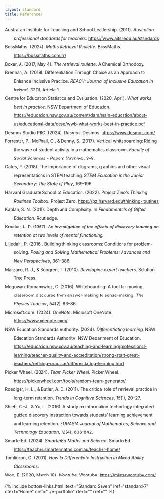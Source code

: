 ```yaml
---
layout: standard
title: References
---
```


<div class="csl-bib-body" style="line-height: 2; margin-left: 2em; text-indent:-2em;">
  <div class="csl-entry">Australian Institute for Teaching and School Leadership. (2011). <i>Australian professional standards for teachers</i>. <a href="https://www.aitsl.edu.au/standards">https://www.aitsl.edu.au/standards</a></div>
  <span class="Z3988" title="url_ver=Z39.88-2004&amp;ctx_ver=Z39.88-2004&amp;rfr_id=info%3Asid%2Fzotero.org%3A2&amp;rft_val_fmt=info%3Aofi%2Ffmt%3Akev%3Amtx%3Adc&amp;rft.type=document&amp;rft.title=Australian%20professional%20standards%20for%20teachers&amp;rft.description=Australian%20Professional%20Standards%20for%20Teachers&amp;rft.identifier=https%3A%2F%2Fwww.aitsl.edu.au%2Fstandards&amp;rft.au=undefined&amp;rft.date=2011&amp;rft.language=en"></span>
  <div class="csl-entry">BossMaths. (2024). <i>Maths Retrieval Roulette</i>. BossMaths. <a href="https://bossmaths.com/rr/">https://bossmaths.com/rr/</a></div>
  <span class="Z3988" title="url_ver=Z39.88-2004&amp;ctx_ver=Z39.88-2004&amp;rfr_id=info%3Asid%2Fzotero.org%3A2&amp;rft_val_fmt=info%3Aofi%2Ffmt%3Akev%3Amtx%3Adc&amp;rft.type=webpage&amp;rft.title=Maths%20Retrieval%20Roulette&amp;rft.description=A%20flexible%20Mathematics%20Retrieval%20Roulette%2C%20generating%20random%20questions%20including%20ones%20with%20diagrams%20and%20graphs.&amp;rft.identifier=https%3A%2F%2Fbossmaths.com%2Frr%2F&amp;rft.au=undefined&amp;rft.date=2024&amp;rft.language=en-GB"></span>
  <div class="csl-entry">Boxer, A. (2017, May 4). <i>The retrieval roulette</i>. A Chemical Orthodoxy.</div>
  <span class="Z3988" title="url_ver=Z39.88-2004&amp;ctx_ver=Z39.88-2004&amp;rfr_id=info%3Asid%2Fzotero.org%3A2&amp;rft_val_fmt=info%3Aofi%2Ffmt%3Akev%3Amtx%3Adc&amp;rft.type=webpage&amp;rft.title=The%20retrieval%20roulette&amp;rft.aufirst=Adam&amp;rft.aulast=Boxer&amp;rft.au=Adam%20Boxer&amp;rft.date=2017-05-04"></span>
  <div class="csl-entry">Brennan, A. (2019). Differentiation Through Choice as an Approach to Enhance Inclusive Practice. <i>REACH: Journal of Inclusive Education in Ireland</i>, <i>32</i>(1), Article 1.</div>
  <span class="Z3988" title="url_ver=Z39.88-2004&amp;ctx_ver=Z39.88-2004&amp;rfr_id=info%3Asid%2Fzotero.org%3A2&amp;rft_val_fmt=info%3Aofi%2Ffmt%3Akev%3Amtx%3Ajournal&amp;rft.genre=article&amp;rft.atitle=Differentiation%20Through%20Choice%20as%20an%20Approach%20to%20Enhance%20Inclusive%20Practice&amp;rft.jtitle=REACH%3A%20Journal%20of%20Inclusive%20Education%20in%20Ireland&amp;rft.volume=32&amp;rft.issue=1&amp;rft.aufirst=Aoife&amp;rft.aulast=Brennan&amp;rft.au=Aoife%20Brennan&amp;rft.date=2019&amp;rft.pages=11-20&amp;rft.spage=11&amp;rft.epage=20&amp;rft.issn=0790-8695&amp;rft.language=en"></span>
  <div class="csl-entry">Centre for Education Statistics and Evaluation. (2020, April). <i>What works best in practice</i>. NSW Department of Education. <a href="https://education.nsw.gov.au/content/dam/main-education/about-us/educational-data/cese/wwb-what-works-best-in-practice.pdf">https://education.nsw.gov.au/content/dam/main-education/about-us/educational-data/cese/wwb-what-works-best-in-practice.pdf</a></div>
  <span class="Z3988" title="url_ver=Z39.88-2004&amp;ctx_ver=Z39.88-2004&amp;rfr_id=info%3Asid%2Fzotero.org%3A2&amp;rft_val_fmt=info%3Aofi%2Ffmt%3Akev%3Amtx%3Adc&amp;rft.type=document&amp;rft.title=What%20works%20best%20in%20practice&amp;rft.publisher=NSW%20Department%20of%20Education&amp;rft.identifier=https%3A%2F%2Feducation.nsw.gov.au%2Fcontent%2Fdam%2Fmain-education%2Fabout-us%2Feducational-data%2Fcese%2Fwwb-what-works-best-in-practice.pdf&amp;rft.au=undefined&amp;rft.date=2020-04"></span>
  <div class="csl-entry">Desmos Studio PBC. (2024). <i>Desmos</i>. Desmos. <a href="https://www.desmos.com/">https://www.desmos.com/</a></div>
  <span class="Z3988" title="url_ver=Z39.88-2004&amp;ctx_ver=Z39.88-2004&amp;rfr_id=info%3Asid%2Fzotero.org%3A2&amp;rft_val_fmt=info%3Aofi%2Ffmt%3Akev%3Amtx%3Adc&amp;rft.type=webpage&amp;rft.title=Desmos&amp;rft.identifier=https%3A%2F%2Fwww.desmos.com%2F&amp;rft.au=undefined&amp;rft.date=2024"></span>
  <div class="csl-entry">Forrester, P., McPhail, C., &amp; Denny, S. (2017). Vertical whiteboarding: Riding the wave of student activity in a mathematics classroom. <i>Faculty of Social Sciences - Papers (Archive)</i>, 3–8.</div>
  <span class="Z3988" title="url_ver=Z39.88-2004&amp;ctx_ver=Z39.88-2004&amp;rfr_id=info%3Asid%2Fzotero.org%3A2&amp;rft_val_fmt=info%3Aofi%2Ffmt%3Akev%3Amtx%3Ajournal&amp;rft.genre=article&amp;rft.atitle=Vertical%20whiteboarding%3A%20Riding%20the%20wave%20of%20student%20activity%20in%20a%20mathematics%20classroom&amp;rft.jtitle=Faculty%20of%20Social%20Sciences%20-%20Papers%20(Archive)&amp;rft.aufirst=Patricia&amp;rft.aulast=Forrester&amp;rft.au=Patricia%20Forrester&amp;rft.au=Carolyn%20McPhail&amp;rft.au=Suellen%20Denny&amp;rft.date=2017-01-01&amp;rft.pages=3-8&amp;rft.spage=3&amp;rft.epage=8"></span>
  <div class="csl-entry">Gates, P. (2018). The importance of diagrams, graphics and other visual representations in STEM teaching. <i>STEM Education in the Junior Secondary: The State of Play</i>, 169–196.</div>
  <span class="Z3988" title="url_ver=Z39.88-2004&amp;ctx_ver=Z39.88-2004&amp;rfr_id=info%3Asid%2Fzotero.org%3A2&amp;rft_val_fmt=info%3Aofi%2Ffmt%3Akev%3Amtx%3Ajournal&amp;rft.genre=article&amp;rft.atitle=The%20importance%20of%20diagrams%2C%20graphics%20and%20other%20visual%20representations%20in%20STEM%20teaching&amp;rft.jtitle=STEM%20education%20in%20the%20junior%20secondary%3A%20The%20state%20of%20play&amp;rft.stitle=STEM%20education%20in%20the%20junior%20secondary%3A%20The%20state%20of%20play&amp;rft.aufirst=Peter&amp;rft.aulast=Gates&amp;rft.au=Peter%20Gates&amp;rft.date=2018&amp;rft.pages=169-196&amp;rft.spage=169&amp;rft.epage=196&amp;rft.issn=9811054479"></span>
  <div class="csl-entry">Harvard Graduate School of Education. (2022). <i>Project Zero’s Thinking Routines Toolbox</i>. Project Zero. <a href="https://pz.harvard.edu/thinking-routines">https://pz.harvard.edu/thinking-routines</a></div>
  <span class="Z3988" title="url_ver=Z39.88-2004&amp;ctx_ver=Z39.88-2004&amp;rfr_id=info%3Asid%2Fzotero.org%3A2&amp;rft_val_fmt=info%3Aofi%2Ffmt%3Akev%3Amtx%3Adc&amp;rft.type=webpage&amp;rft.title=Project%20Zero's%20Thinking%20Routines%20Toolbox&amp;rft.identifier=https%3A%2F%2Fpz.harvard.edu%2Fthinking-routines&amp;rft.au=undefined&amp;rft.date=2022"></span>
  <div class="csl-entry">Kaplan, S. N. (2011). Depth and Complexity. In <i>Fundamentals of Gifted Education</i>. Routledge.</div>
  <span class="Z3988" title="url_ver=Z39.88-2004&amp;ctx_ver=Z39.88-2004&amp;rfr_id=info%3Asid%2Fzotero.org%3A2&amp;rft_id=urn%3Aisbn%3A978-0-203-84817-3&amp;rft_val_fmt=info%3Aofi%2Ffmt%3Akev%3Amtx%3Abook&amp;rft.genre=bookitem&amp;rft.atitle=Depth%20and%20Complexity&amp;rft.publisher=Routledge&amp;rft.aufirst=Sandra%20N.&amp;rft.aulast=Kaplan&amp;rft.au=Sandra%20N.%20Kaplan&amp;rft.date=2011&amp;rft.isbn=978-0-203-84817-3"></span>
  <div class="csl-entry">Kroeker, L. P. (1967). <i>An investigation of the effects of discovery learning on retention at two levels of mental functioning</i>.</div>
  <span class="Z3988" title="url_ver=Z39.88-2004&amp;ctx_ver=Z39.88-2004&amp;rfr_id=info%3Asid%2Fzotero.org%3A2&amp;rft_val_fmt=info%3Aofi%2Ffmt%3Akev%3Amtx%3Ajournal&amp;rft.genre=article&amp;rft.atitle=An%20investigation%20of%20the%20effects%20of%20discovery%20learning%20on%20retention%20at%20two%20levels%20of%20mental%20functioning&amp;rft.aufirst=Leonard%20Paul&amp;rft.aulast=Kroeker&amp;rft.au=Leonard%20Paul%20Kroeker&amp;rft.date=1967"></span>
  <div class="csl-entry">Liljedahl, P. (2016). Building thinking classrooms: Conditions for problem-solving. <i>Posing and Solving Mathematical Problems: Advances and New Perspectives</i>, 361–386.</div>
  <span class="Z3988" title="url_ver=Z39.88-2004&amp;ctx_ver=Z39.88-2004&amp;rfr_id=info%3Asid%2Fzotero.org%3A2&amp;rft_val_fmt=info%3Aofi%2Ffmt%3Akev%3Amtx%3Ajournal&amp;rft.genre=article&amp;rft.atitle=Building%20thinking%20classrooms%3A%20Conditions%20for%20problem-solving&amp;rft.jtitle=Posing%20and%20solving%20mathematical%20problems%3A%20Advances%20and%20new%20perspectives&amp;rft.aufirst=Peter&amp;rft.aulast=Liljedahl&amp;rft.au=Peter%20Liljedahl&amp;rft.date=2016&amp;rft.pages=361-386&amp;rft.spage=361&amp;rft.epage=386"></span>
  <div class="csl-entry">Marzano, R. J., &amp; Boogren, T. (2010). <i>Developing expert teachers</i>. Solution Tree Press.</div>
  <span class="Z3988" title="url_ver=Z39.88-2004&amp;ctx_ver=Z39.88-2004&amp;rfr_id=info%3Asid%2Fzotero.org%3A2&amp;rft_val_fmt=info%3Aofi%2Ffmt%3Akev%3Amtx%3Abook&amp;rft.genre=book&amp;rft.btitle=Developing%20expert%20teachers&amp;rft.publisher=Solution%20Tree%20Press&amp;rft.aufirst=Robert%20J.&amp;rft.aulast=Marzano&amp;rft.au=Robert%20J.%20Marzano&amp;rft.au=Tina%20Boogren&amp;rft.date=2010"></span>
  <div class="csl-entry">Megowan-Romanowicz, C. (2016). Whiteboarding: A tool for moving classroom discourse from answer-making to sense-making. <i>The Physics Teacher</i>, <i>54</i>(2), 83–86.</div>
  <span class="Z3988" title="url_ver=Z39.88-2004&amp;ctx_ver=Z39.88-2004&amp;rfr_id=info%3Asid%2Fzotero.org%3A2&amp;rft_val_fmt=info%3Aofi%2Ffmt%3Akev%3Amtx%3Ajournal&amp;rft.genre=article&amp;rft.atitle=Whiteboarding%3A%20A%20tool%20for%20moving%20classroom%20discourse%20from%20answer-making%20to%20sense-making&amp;rft.jtitle=The%20Physics%20Teacher&amp;rft.volume=54&amp;rft.issue=2&amp;rft.aufirst=Colleen&amp;rft.aulast=Megowan-Romanowicz&amp;rft.au=Colleen%20Megowan-Romanowicz&amp;rft.date=2016&amp;rft.pages=83-86&amp;rft.spage=83&amp;rft.epage=86"></span>
  <div class="csl-entry">Microsoft.com. (2024). <i>OneNote</i>. Microsoft OneNote. <a href="https://www.onenote.com/">https://www.onenote.com/</a></div>
  <span class="Z3988" title="url_ver=Z39.88-2004&amp;ctx_ver=Z39.88-2004&amp;rfr_id=info%3Asid%2Fzotero.org%3A2&amp;rft_val_fmt=info%3Aofi%2Ffmt%3Akev%3Amtx%3Adc&amp;rft.type=webpage&amp;rft.title=OneNote&amp;rft.description=Write%2C%20sketch%20and%20explore%20big%20ideas%2C%20then%20see%20where%20they%20take%20you.&amp;rft.identifier=https%3A%2F%2Fwww.onenote.com%2F&amp;rft.au=undefined&amp;rft.date=2024&amp;rft.language=en-US"></span>
  <div class="csl-entry">NSW Education Standards Authority. (2024). <i>Differentiating learning</i>. NSW Education Standards Authority; NSW Department of Education. <a href="https://education.nsw.gov.au/teaching-and-learning/professional-learning/teacher-quality-and-accreditation/strong-start-great-teachers/refining-practice/differentiating-learning.html">https://education.nsw.gov.au/teaching-and-learning/professional-learning/teacher-quality-and-accreditation/strong-start-great-teachers/refining-practice/differentiating-learning.html</a></div>
  <span class="Z3988" title="url_ver=Z39.88-2004&amp;ctx_ver=Z39.88-2004&amp;rfr_id=info%3Asid%2Fzotero.org%3A2&amp;rft_val_fmt=info%3Aofi%2Ffmt%3Akev%3Amtx%3Adc&amp;rft.type=webpage&amp;rft.title=Differentiating%20learning&amp;rft.rights=Copyright%20State%20of%20New%20South%20Wales%202020&amp;rft.description=Explore%20the%20guiding%20principles%20of%20flexibility%2C%20respect%20and%20collaboration%20when%20setting%20up%20a%20differentiated%20classroom.&amp;rft.identifier=https%3A%2F%2Feducation.nsw.gov.au%2Fteaching-and-learning%2Fprofessional-learning%2Fteacher-quality-and-accreditation%2Fstrong-start-great-teachers%2Frefining-practice%2Fdifferentiating-learning.html&amp;rft.au=undefined&amp;rft.date=2024&amp;rft.language=en-AU"></span>
  <div class="csl-entry">Picker Wheel. (2024). <i>Team Picker Wheel</i>. Picker Wheel. <a href="https://pickerwheel.com/tools/random-team-generator/">https://pickerwheel.com/tools/random-team-generator/</a></div>
  <span class="Z3988" title="url_ver=Z39.88-2004&amp;ctx_ver=Z39.88-2004&amp;rfr_id=info%3Asid%2Fzotero.org%3A2&amp;rft_val_fmt=info%3Aofi%2Ffmt%3Akev%3Amtx%3Adc&amp;rft.type=webpage&amp;rft.title=Team%20Picker%20Wheel&amp;rft.description=Team%20Picker%20Wheel%20is%20a%20specialized%20random%20team%20generator%20that%20can%20produce%20random%20groups%20from%20a%20list%20of%20names.%20Download%20results%20in%20a%20CSV%20file%20or%20an%20image.&amp;rft.identifier=https%3A%2F%2Fpickerwheel.com%2Ftools%2Frandom-team-generator%2F&amp;rft.au=undefined&amp;rft.date=2024&amp;rft.language=en"></span>
  <div class="csl-entry">Roediger, H. L., &amp; Butler, A. C. (2011). The critical role of retrieval practice in long-term retention. <i>Trends in Cognitive Sciences</i>, <i>15</i>(1), 20–27.</div>
  <span class="Z3988" title="url_ver=Z39.88-2004&amp;ctx_ver=Z39.88-2004&amp;rfr_id=info%3Asid%2Fzotero.org%3A2&amp;rft_val_fmt=info%3Aofi%2Ffmt%3Akev%3Amtx%3Ajournal&amp;rft.genre=article&amp;rft.atitle=The%20critical%20role%20of%20retrieval%20practice%20in%20long-term%20retention&amp;rft.jtitle=Trends%20in%20cognitive%20sciences&amp;rft.stitle=Trends%20in%20cognitive%20sciences&amp;rft.volume=15&amp;rft.issue=1&amp;rft.aufirst=Henry%20L&amp;rft.aulast=Roediger&amp;rft.au=Henry%20L%20Roediger&amp;rft.au=Andrew%20C%20Butler&amp;rft.date=2011&amp;rft.pages=20-27&amp;rft.spage=20&amp;rft.epage=27&amp;rft.issn=1364-6613"></span>
  <div class="csl-entry">Shieh, C.-J., &amp; Yu, L. (2016). A study on information technology integrated guided discovery instruction towards students’ learning achievement and learning retention. <i>EURASIA Journal of Mathematics, Science and Technology Education</i>, <i>12</i>(4), 833–842.</div>
  <span class="Z3988" title="url_ver=Z39.88-2004&amp;ctx_ver=Z39.88-2004&amp;rfr_id=info%3Asid%2Fzotero.org%3A2&amp;rft_val_fmt=info%3Aofi%2Ffmt%3Akev%3Amtx%3Ajournal&amp;rft.genre=article&amp;rft.atitle=A%20study%20on%20information%20technology%20integrated%20guided%20discovery%20instruction%20towards%20students%E2%80%99%20learning%20achievement%20and%20learning%20retention&amp;rft.jtitle=EURASIA%20Journal%20of%20Mathematics%2C%20Science%20and%20Technology%20Education&amp;rft.stitle=EURASIA%20Journal%20of%20Mathematics%2C%20Science%20and%20Technology%20Education&amp;rft.volume=12&amp;rft.issue=4&amp;rft.aufirst=Chich-Jen&amp;rft.aulast=Shieh&amp;rft.au=Chich-Jen%20Shieh&amp;rft.au=Lean%20Yu&amp;rft.date=2016&amp;rft.pages=833-842&amp;rft.spage=833&amp;rft.epage=842&amp;rft.issn=1305-8215"></span>
  <div class="csl-entry">SmarterEd. (2024). <i>SmarterEd Maths and Science</i>. SmarterEd. <a href="https://teacher.smartermaths.com.au/teacher-home/">https://teacher.smartermaths.com.au/teacher-home/</a></div>
  <span class="Z3988" title="url_ver=Z39.88-2004&amp;ctx_ver=Z39.88-2004&amp;rfr_id=info%3Asid%2Fzotero.org%3A2&amp;rft_val_fmt=info%3Aofi%2Ffmt%3Akev%3Amtx%3Adc&amp;rft.type=webpage&amp;rft.title=SmarterEd%20Maths%20and%20Science&amp;rft.identifier=https%3A%2F%2Fteacher.smartermaths.com.au%2Fteacher-home%2F&amp;rft.au=undefined&amp;rft.date=2024"></span>
  <div class="csl-entry">Tomlinson, C. (2001). <i>How to Differentiate Instruction in Mixed Ability Classrooms</i>.</div>
  <span class="Z3988" title="url_ver=Z39.88-2004&amp;ctx_ver=Z39.88-2004&amp;rfr_id=info%3Asid%2Fzotero.org%3A2&amp;rft_id=urn%3Aisbn%3A978-0-87120-512-4&amp;rft_val_fmt=info%3Aofi%2Ffmt%3Akev%3Amtx%3Abook&amp;rft.genre=book&amp;rft.btitle=How%20to%20Differentiate%20Instruction%20in%20Mixed%20Ability%20Classrooms&amp;rft.aufirst=Carol&amp;rft.aulast=Tomlinson&amp;rft.au=Carol%20Tomlinson&amp;rft.date=2001-01-01&amp;rft.isbn=978-0-87120-512-4"></span>
  <div class="csl-entry">Woo, E. (2020, March 18). <i>Wootube</i>. Wootube. <a href="https://misterwootube.com/">https://misterwootube.com/</a></div>
  <span class="Z3988" title="url_ver=Z39.88-2004&amp;ctx_ver=Z39.88-2004&amp;rfr_id=info%3Asid%2Fzotero.org%3A2&amp;rft_val_fmt=info%3Aofi%2Ffmt%3Akev%3Amtx%3Adc&amp;rft.type=webpage&amp;rft.title=Wootube&amp;rft.description=Find%20joy%20in%20learning%20mathematics.&amp;rft.identifier=https%3A%2F%2Fmisterwootube.com%2F&amp;rft.aufirst=Eddie&amp;rft.aulast=Woo&amp;rft.au=Eddie%20Woo&amp;rft.date=2020-03-18&amp;rft.language=en"></span>
</div>

{% include bottom-links.html ltext="Standard Seven" lref="standard-7"  ctext="Home" cref="../e-portfolio" rtext="" rref="" %}
